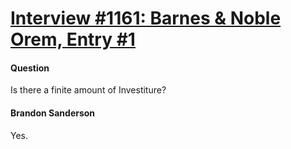 # [Interview #1161: Barnes & Noble Orem, Entry #1](https://www.theoryland.com/intvmain.php?i=1161#1)

#### Question

Is there a finite amount of Investiture?

#### Brandon Sanderson

Yes.

